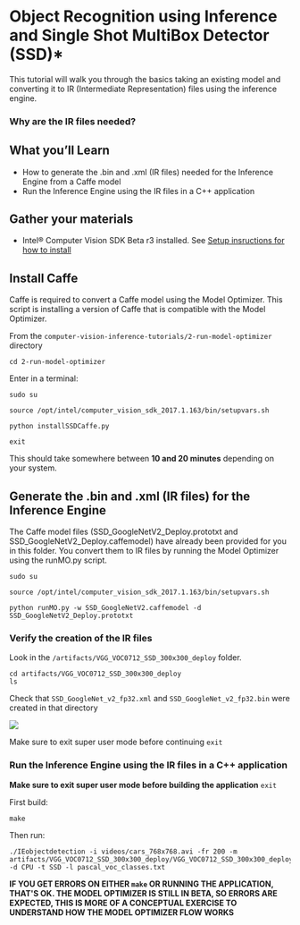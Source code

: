 # Object Recognition using Inference and Single Shot MultiBox Detector (SSD)\*

This tutorial will walk you through the basics taking an existing model and converting it to IR (Intermediate Representation) files using the inference engine.

### Why are the IR files needed?


## What you’ll Learn
  * How to generate the .bin and .xml (IR files) needed for the Inference Engine from a Caffe model
  * Run the Inference Engine using the IR files in a C++ application

## Gather your materials
* Intel® Computer Vision SDK Beta r3 installed.  See [Setup insructions for how to install](../0-setup/) 
	
## Install Caffe
Caffe is required to convert a Caffe model using the Model Optimizer. This script is installing a version of Caffe that is compatible with the Model Optimizer.

From the `computer-vision-inference-tutorials/2-run-model-optimizer` directory 
```
cd 2-run-model-optimizer
````
Enter in a terminal:
```
sudo su

source /opt/intel/computer_vision_sdk_2017.1.163/bin/setupvars.sh

python installSSDCaffe.py

exit
```
This should take somewhere between **10 and 20 minutes** depending on your system.

## Generate the .bin and .xml (IR files) for the Inference Engine
The Caffe model files (SSD_GoogleNetV2_Deploy.prototxt and SSD_GoogleNetV2_Deploy.caffemodel) have already been provided for you in this folder.  You convert them to IR files by running the Model Optimizer using the runMO.py script.
```
sudo su

source /opt/intel/computer_vision_sdk_2017.1.163/bin/setupvars.sh

python runMO.py -w SSD_GoogleNetV2.caffemodel -d SSD_GoogleNetV2_Deploy.prototxt

```
### Verify the creation of the IR files 

Look in the ```/artifacts/VGG_VOC0712_SSD_300x300_deploy``` folder.
```
cd artifacts/VGG_VOC0712_SSD_300x300_deploy
ls
```
Check that
```SSD_GoogleNet_v2_fp32.xml```
and
```SSD_GoogleNet_v2_fp32.bin```
were created in that directory

![](images/mo-output.jpg)

Make sure to exit super user mode before continuing
```exit```

### Run the Inference Engine using the IR files in a C++ application
**Make sure to exit super user mode before building the application**
```exit```

First build:
```
make
```
Then run:
```
./IEobjectdetection -i videos/cars_768x768.avi -fr 200 -m artifacts/VGG_VOC0712_SSD_300x300_deploy/VGG_VOC0712_SSD_300x300_deploy.xml -d CPU -t SSD -l pascal_voc_classes.txt
```

**IF YOU GET ERRORS ON EITHER ```make``` OR RUNNING THE APPLICATION, THAT'S OK.  THE MODEL OPTIMIZER IS STILL IN BETA, SO ERRORS ARE EXPECTED, THIS IS MORE OF A CONCEPTUAL EXERCISE TO UNDERSTAND HOW THE MODEL OPTIMIZER FLOW WORKS**







